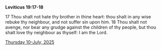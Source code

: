 **Leviticus 19:17-18**

17 Thou shalt not hate thy brother in thine heart: thou shalt in any wise rebuke thy neighbour, and not suffer sin upon him. 18 Thou shalt not avenge, nor bear any grudge against the children of thy people, but thou shalt love thy neighbour as thyself: I am the Lord.

[Thursday 10-July, 2025](https://getbible.life/kjv/Leviticus/19/17-18)

